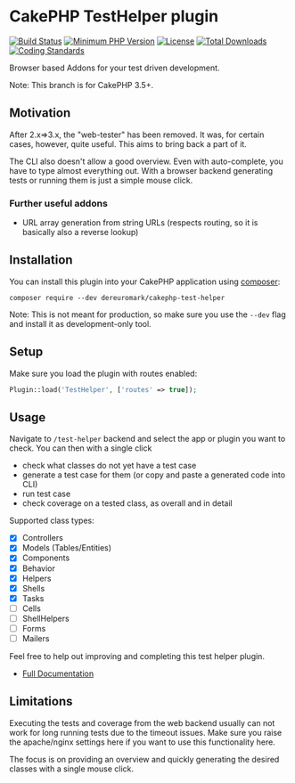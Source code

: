 # CakePHP TestHelper plugin 
[![Build Status](https://api.travis-ci.org/dereuromark/cakephp-test-helper.svg?branch=master)](https://travis-ci.org/dereuromark/cakephp-test-helper)
[![Minimum PHP Version](http://img.shields.io/badge/php-%3E%3D%205.6-8892BF.svg)](https://php.net/)
[![License](https://poser.pugx.org/dereuromark/cakephp-test-helper/license)](https://packagist.org/packages/dereuromark/cakephp-test-helper)
[![Total Downloads](https://poser.pugx.org/dereuromark/cakephp-test-helper/d/total)](https://packagist.org/packages/dereuromark/cakephp-test-helper)
[![Coding Standards](https://img.shields.io/badge/cs-PSR--2--R-yellow.svg)](https://github.com/php-fig-rectified/fig-rectified-standards)

Browser based Addons for your test driven development.

Note: This branch is for CakePHP 3.5+.

## Motivation
After 2.x=>3.x, the "web-tester" has been removed. It was, for certain cases, however, quite useful.
This aims to bring back a part of it.

The CLI also doesn't allow a good overview. Even with auto-complete, you have to type almost everything out.
With a browser backend generating tests or running them is just a simple mouse click.

### Further useful addons
- URL array generation from string URLs (respects routing, so it is basically also a reverse lookup)

## Installation

You can install this plugin into your CakePHP application using [composer](http://getcomposer.org):
```
composer require --dev dereuromark/cakephp-test-helper
```

Note: This is not meant for production, so make sure you use the `--dev` flag and install it as development-only tool.

## Setup

Make sure you load the plugin with routes enabled:
```php
Plugin::load('TestHelper', ['routes' => true]);
```

## Usage
Navigate to `/test-helper` backend and select the app or plugin you want to check.
You can then with a single click
- check what classes do not yet have a test case
- generate a test case for them (or copy and paste a generated code into CLI)
- run test case
- check coverage on a tested class, as overall and in detail

Supported class types:

- [x] Controllers
- [x] Models (Tables/Entities)
- [x] Components
- [x] Behavior
- [x] Helpers
- [x] Shells
- [x] Tasks
- [ ] Cells
- [ ] ShellHelpers
- [ ] Forms
- [ ] Mailers

Feel free to help out improving and completing this test helper plugin.

- [Full Documentation](docs/README.md)

## Limitations
Executing the tests and coverage from the web backend usually can not work for long running tests due to the timeout issues.
Make sure you raise the apache/nginx settings here if you want to use this functionality here.

The focus is on providing an overview and quickly generating the desired classes with a single mouse click.
